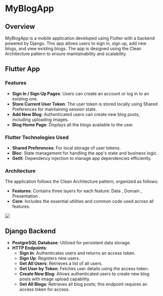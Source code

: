 # MyBlogApp

## Overview

MyBlogApp is a mobile application developed using Flutter with a backend powered by Django. This app allows users to sign in, sign up, add new blogs, and view existing blogs. The app is designed using the Clean Architecture pattern to ensure maintainability and scalability.



## Flutter App

### Features
- **Sign In / Sign Up Pages**: Users can create an account or log in to an existing one.
- **Store Current User Token**: The user token is stored locally using Shared Preferences for maintaining session state.
- **Add New Blog**: Authenticated users can create new blog posts, including uploading images.
- **Blog Home Page**: Displays all the blogs available to the user.



### Flutter Technologies Used
- **Shared Preferences**: For local storage of user tokens.
- **Bloc**: State management for handling the app's state and business logic.
- **GetIt**: Dependency injection to manage app dependencies efficiently.

### Architecture
The application follows the Clean Architecture pattern, organized as follows:
- **Features**: Contains three layers for each feature: Data , Domain , Presentation .
- **Core**: Includes the essential utilities and common code used across all features.

![](https://github.com/osama-mo/MyBlogApp/tree/main/client/blog_app/app.gif)

## Django Backend
- **PostgreSQL Database**: Utilized for persistent data storage.
- **HTTP Endpoints**:
  - **Sign In**: Authenticates users and returns an access token.
  - **Sign Up**: Registers new users.
  - **Get All Users**: Retrieves a list of all users.
  - **Get User by Token**: Fetches user details using the access token.
  - **Create New Blog**: Allows authenticated users to create new blog posts with image upload capability.
  - **Get All Blogs**: Retrieves all blog posts; this endpoint requires an access token for access.

